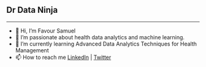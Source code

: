

## Dr Data Ninja
<hr />

- 👋 Hi, I’m Favour Samuel
- 👀 I’m passionate about health data analytics and machine learning.
- 🌱 I’m currently learning Advanced Data Analytics Techniques for Health Management
- 📫 How to reach me [LinkedIn](https://www.linkedin.com/in/chrisawoke/) | [Twitter](https://x.com/Chris_Awoke1)

<!---
Dataninja001/Dataninja001 is a ✨ special ✨ repository because its `README.md` (this file) appears on your GitHub profile.
You can click the Preview link to take a look at your changes.
--->
